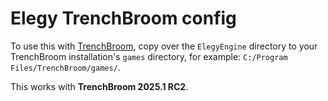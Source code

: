 
# Elegy TrenchBroom config

To use this with [TrenchBroom](https://github.com/TrenchBroom), copy over the `ElegyEngine` directory to your TrenchBroom installation's `games` directory, for example: `C:/Program Files/TrenchBroom/games/`.

This works with **TrenchBroom 2025.1 RC2**.
